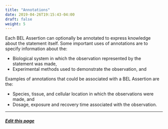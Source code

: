 ```yaml
---
title: "Annotations"
date: 2019-04-26T19:15:43-04:00
draft: false
weight: 5
---
```


Each BEL Assertion can optionally be annotated to express knowledge about the statement itself. Some important uses of annotations are to specify information about the:

*   Biological system in which the observation represented by the statement was made,
*   Experimental methods used to demonstrate the observation, and

Examples of annotations that could be associated with a BEL Assertion are the:

*   Species, tissue, and cellular location in which the observations were made, and
*   Dosage, exposure and recovery time associated with the observation.

---
##### [Edit this page](https://github.com/belbio/bel_lang_ws/edit/master/content/language/annotations.md)
